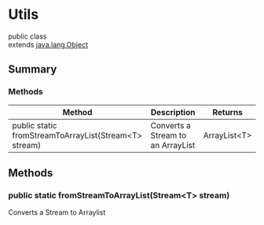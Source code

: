# Utils
public class\
extends [java.lang.Object](https://docs.oracle.com/javase/8/docs/api/java/lang/Object.html)

## Summary

### Methods

| Method                                                 | Description                       | Returns       |
|--------------------------------------------------------|-----------------------------------|---------------|
| public static fromStreamToArrayList(Stream\<T> stream) | Converts a Stream to an ArrayList | ArrayList\<T> |

## Methods

### public static fromStreamToArrayList(Stream\<T> stream)
Converts a Stream to Arraylist